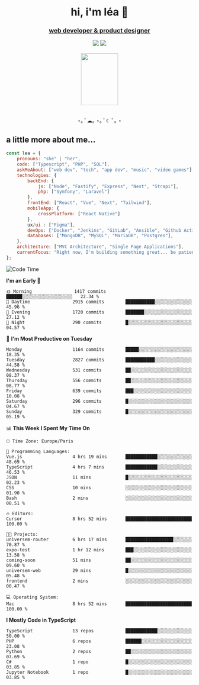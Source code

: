 <h1 align="center">hi, i'm léa 🌙</h1>
<h3 align="center"><ins>web developer & product designer</ins></h3>  
<div align="center">
  <a href="https://www.linkedin.com/in/lea-reiter22/"><img src="https://img.shields.io/badge/LinkedIn-0077B5?style=for-the-badge&logo=linkedin&logoColor=white"/></a>
  <a href="mailto:lea.reiter@outlook.fr"><img src="https://img.shields.io/badge/Contact-2A2A2A?style=for-the-badge&logo=minutemailer&logoColor=white"/></a>
</div>
<br>
  <div align="center">  <img src="https://github.com/xmnchild/xmnchild/blob/main/1702415560_StardewValleyHappyGreyCat.png" height="140" width="100"/>
</div>
<br>
  <p align="center">
                 ⋆｡ ﾟ☁︎｡ ⋆｡ ﾟ☾ ﾟ｡ ⋆
  </p>
  <h2>a little more about me...</h2>
  
```js
const lea = {
    pronouns: "she" | "her",
    code: ["Typescript", "PHP", "SQL"],
    askMeAbout: ["web dev", "tech", "app dev", "music", "video games"],
    technologies: {
        backEnd: {
            js: ["Node", "Fastify", "Express", "Nest", "Strapi"],
            php: ["Symfony", "Laravel"]
        },
        frontEnd: ["React", "Vue", "Next", "Tailwind"],
        mobileApp: {
            crossPlatform: ["React Native"]
        },
        ux/ui : ["Figma"],
        devOps: ["Docker", "Jenkins", "GitLab", "Ansible", "Github Actions"],
        databases: ["MongoDB", "MySQL", "MariaDB", "Postgres"],
    },
    architecture: ["MVC Architecture", "Single Page Applications"],
    currentFocus: "Right now, I'm building something great... be patient.",
};
```
<!--START_SECTION:waka-->
![Code Time](http://img.shields.io/badge/Code%20Time-509%20hrs%2059%20mins-blue)

**I'm an Early 🐤** 

```text
🌞 Morning                1417 commits        ██████░░░░░░░░░░░░░░░░░░░   22.34 % 
🌆 Daytime                2915 commits        ███████████░░░░░░░░░░░░░░   45.96 % 
🌃 Evening                1720 commits        ███████░░░░░░░░░░░░░░░░░░   27.12 % 
🌙 Night                  290 commits         █░░░░░░░░░░░░░░░░░░░░░░░░   04.57 % 
```
📅 **I'm Most Productive on Tuesday** 

```text
Monday                   1164 commits        █████░░░░░░░░░░░░░░░░░░░░   18.35 % 
Tuesday                  2827 commits        ███████████░░░░░░░░░░░░░░   44.58 % 
Wednesday                531 commits         ██░░░░░░░░░░░░░░░░░░░░░░░   08.37 % 
Thursday                 556 commits         ██░░░░░░░░░░░░░░░░░░░░░░░   08.77 % 
Friday                   639 commits         ███░░░░░░░░░░░░░░░░░░░░░░   10.08 % 
Saturday                 296 commits         █░░░░░░░░░░░░░░░░░░░░░░░░   04.67 % 
Sunday                   329 commits         █░░░░░░░░░░░░░░░░░░░░░░░░   05.19 % 
```


📊 **This Week I Spent My Time On** 

```text
🕑︎ Time Zone: Europe/Paris

💬 Programming Languages: 
Vue.js                   4 hrs 19 mins       ████████████░░░░░░░░░░░░░   48.69 % 
TypeScript               4 hrs 7 mins        ████████████░░░░░░░░░░░░░   46.53 % 
JSON                     11 mins             █░░░░░░░░░░░░░░░░░░░░░░░░   02.23 % 
CSS                      10 mins             ░░░░░░░░░░░░░░░░░░░░░░░░░   01.90 % 
Bash                     2 mins              ░░░░░░░░░░░░░░░░░░░░░░░░░   00.51 % 

🔥 Editors: 
Cursor                   8 hrs 52 mins       █████████████████████████   100.00 % 

🐱‍💻 Projects: 
universem-router         6 hrs 17 mins       ██████████████████░░░░░░░   70.87 % 
expo-test                1 hr 12 mins        ███░░░░░░░░░░░░░░░░░░░░░░   13.58 % 
coming-soon              51 mins             ██░░░░░░░░░░░░░░░░░░░░░░░   09.60 % 
universem-web            29 mins             █░░░░░░░░░░░░░░░░░░░░░░░░   05.48 % 
frontend                 2 mins              ░░░░░░░░░░░░░░░░░░░░░░░░░   00.47 % 

💻 Operating System: 
Mac                      8 hrs 52 mins       █████████████████████████   100.00 % 
```

**I Mostly Code in TypeScript** 

```text
TypeScript               13 repos            ████████████░░░░░░░░░░░░░   50.00 % 
PHP                      6 repos             ██████░░░░░░░░░░░░░░░░░░░   23.08 % 
Python                   2 repos             ██░░░░░░░░░░░░░░░░░░░░░░░   07.69 % 
C#                       1 repo              █░░░░░░░░░░░░░░░░░░░░░░░░   03.85 % 
Jupyter Notebook         1 repo              █░░░░░░░░░░░░░░░░░░░░░░░░   03.85 % 
```




<!--END_SECTION:waka-->
